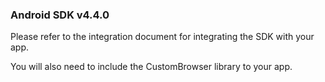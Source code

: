 ### Android SDK v4.4.0

Please refer to the integration document for integrating the SDK with your app.

You will also need to include the CustomBrowser library to your app.
